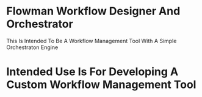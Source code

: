# Flowman Workflow Designer And Orchestrator 
 This Is Intended To Be A Workflow Management Tool With A Simple Orchestraton Engine   
 # Intended Use Is For Developing A Custom Workflow Management Tool 
